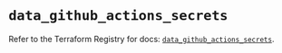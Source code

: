 # `data_github_actions_secrets`

Refer to the Terraform Registry for docs: [`data_github_actions_secrets`](https://registry.terraform.io/providers/integrations/github/6.7.3/docs/data-sources/actions_secrets).
